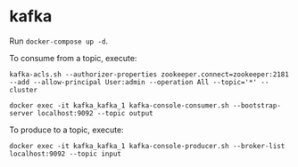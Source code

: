 # kafka

Run `docker-compose up -d`.

To consume from a topic, execute:

```
kafka-acls.sh --authorizer-properties zookeeper.connect=zookeeper:2181 --add --allow-principal User:admin --operation All --topic='*' --cluster
```

```
docker exec -it kafka_kafka_1 kafka-console-consumer.sh --bootstrap-server localhost:9092 --topic output
```

To produce to a topic, execute:

```
docker exec -it kafka_kafka_1 kafka-console-producer.sh --broker-list localhost:9092 --topic input
```
